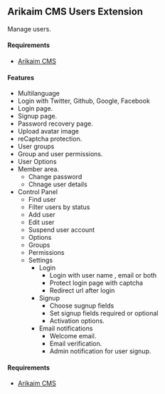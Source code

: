 ## Arikaim CMS Users Extension


Manage users.


#### Requirements   
  * [Arikaim CMS](https://github.com/arikaim/arikaim)


#### Features
  * Multilanguage
  * Login with Twitter, Github, Google, Facebook
  * Login page.
  * Signup page.
  * Password recovery page. 
  * Upload avatar image
  * reCaptcha protection.
  * User groups
  * Group and user permissions.
  * User Options
  * Member area.
    * Change password
    * Chnage user details
  * Control Panel
    * Find user
    * Filter users by status 
    * Add user
    * Edit user
    * Suspend user account
    * Options
    * Groups
    * Permissions
    * Settings 
      * Login 
        * Login with user name , email or both
        * Protect login page with captcha 
        * Redirect url after login
      * Signup
        * Choose sugnup fields 
        * Set signup fields required or optional
        * Activation options.     
      * Email notifications
        * Welcome email.
        * Email verification.
        * Admin notification for user signup.
  
#### Requirements 
  * [Arikaim CMS](https://github.com/arikaim/arikaim)
